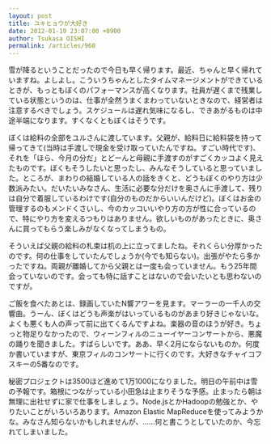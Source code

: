 ```yaml
---
layout: post
title: ユキヒョウが大好き
date: 2012-01-19 23:07:00 +0900
author: Tsukasa OISHI
permalink: /articles/960
---
```



雪が降るということだったので今日も早く帰ります。最近、ちゃんと早く帰れていますね。よしよし。こういうちゃんとしたタイムマネージメントができているときが、もっともぼくのパフォーマンスが高くなります。社員が遅くまで残業している状態というのは、仕事が全然うまくまわっていないときなので、経営者は注意するべきでしょう。スケジュールは遅れ気味になるし、できあがるものは中途半端になります。すくなくともぼくはそうです。  

ぼくは給料の全部をユルさんに渡しています。父親が、給料日に給料袋を持って帰ってきて(当時は手渡しで現金を受け取っていたんですね。すごい時代です)、それを「ほら、今月の分だ」とどーんと母親に手渡すのがすごくカッコよく見えたものです。ぼくもそうしたいと思ったし、みんなそうしていると思っていました。ところが、まわりの結婚している人の話をきくと、どうもぼくのやり方は少数派みたい。だいたいみなさん、生活に必要な分だけを奥さんに手渡して、残りは自分で着服しているわけです(自分のものだからいいんだけど)。ぼくはお金の管理するのもメンドくさいし、今のカッコいいやり方の方が性に合っているので、特にやり方を変えるつもりはありません。欲しいものがあったときに、奥さんに買ってもらう楽しみがなくなってしまうもの。  

そういえば父親の給料の札束は机の上に立ってましたね。それくらい分厚かったのです。何の仕事をしていたんでしょうか(今でも知らない)。出張がやたら多かったですね。両親が離婚してから父親とは一度も会っていません。もう25年間会っていないのです。会っても特に話すことはないので会いたいとも思わないのですが。  

ご飯を食べたあとは、録画していたN響アワーを見ます。マーラーの一千人の交響曲。うーん、ぼくはどうも声楽がはいっているものがあまり好きじゃないな。よくも悪くも人の声って前に出てくるんですよね。楽器の音のほうが好き。ちょっと物足りなかったので、ウィーンフィルのニューイヤーコンサートから、悪魔の踊りを聞きました。すばらしいです。ああ、早く2月にならないものか。何度か書いていますが、東京フィルのコンサートに行くのです。大好きなチャイコフスキーの5番なのです。  

秘密プロジェクトは3500ほど進めて1万1000になりました。明日の午前中は雪の予報です。箱根につながっている小田急は止まりそうな予感。止まったら朝は無理に出社せずに家で仕事をしましょう。Node.jsとかHadoopの勉強とか、やりたいことがいろいろあります。Amazon Elastic MapReduceを使ってみようかな。みなさん知らないかもしれませんが、……何と書こうとしていたのか、今忘れてしまいました。  

